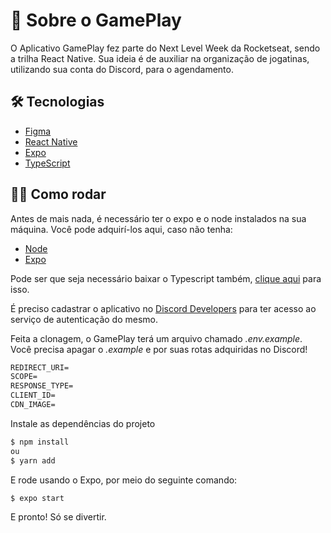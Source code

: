 # :iphone: Sobre o GamePlay

O Aplicativo GamePlay fez parte do Next Level Week da Rocketseat, sendo a trilha React Native. Sua ideia é de auxiliar na organização de jogatinas, utilizando
sua conta do Discord, para o agendamento.


## :hammer_and_wrench: Tecnologias

- [Figma](http://www.figma.com/)
- [React Native](https://reactnative.dev/)
- [Expo](https://expo.io/)
- [TypeScript](https://www.typescriptlang.org/)

## :running_man: Como rodar

Antes de mais nada, é necessário ter o expo e o node instalados na sua máquina. Você pode adquirí-los aqui, caso não tenha:
- [Node](https://nodejs.org/en/)
- [Expo](https://expo.io/)

Pode ser que seja necessário baixar o Typescript também, [clique aqui](https://www.typescriptlang.org/download) para isso.

É preciso cadastrar o aplicativo no [Discord Developers](https://discord.com/developers/applications) para ter acesso ao serviço de autenticação do mesmo.

Feita a clonagem, o GamePlay terá um arquivo chamado _.env.example_. Você precisa apagar o _.example_ e por suas rotas adquiridas no Discord!

 ```cl
REDIRECT_URI= 
SCOPE=
RESPONSE_TYPE=
CLIENT_ID=
CDN_IMAGE=
```
Instale as dependências do projeto

```cl
$ npm install
ou
$ yarn add
```
E rode usando o Expo, por meio do seguinte comando:

```cl
$ expo start
```
 E pronto! Só se divertir.
 
 


